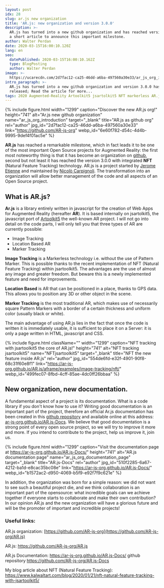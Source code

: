 ```yaml
---
layout: post
idx: 28
slug: ar.js new organization
title: 'AR.js: new organization and version 3.0.0'
description: >-
  AR.js has turned into a new github organization and has reached version 3.0.0;
  a short article to announce this important milestone.
author: Walter Perdan
date: 2020-03-15T16:00:10.120Z
lang: en
seo:
  datePublished: 2020-03-15T16:00:10.162Z
  type: BlogPosting
  author: Walter Perdan
image: >-
  https://ucarecdn.com/2d7fac12-ca25-46dd-a6ba-497560a30e33/ar_js_org_introduction.jpg
intro_paragraph: >-
  AR.js has turned into a new github organization and version 3.0.0 has been
  released; Read the article for more...
tags: 2020 Augmented-Reality Artoolkit5 jsartolkit5 NFT markerless AR.js-org
---
```

{% include figure.html width="1299" caption="Discover the new AR.js org!" height="741" alt="Ar.js new github organization" name="ar_js_org_introduction" target="_blank" title="AR.js as github org" rel="author" jpg_id="2d7fac12-ca25-46dd-a6ba-497560a30e33" link="https://github.com/AR-js-org" webp_id="6e60f782-d54c-4d4b-9995-9def4f01ac5e" %}

**AR.js** has reached a remarkable milestone, which in fact leads it to be one of the most important Open Source projects for Augmented Reality: the first most noteworthy thing is that it has become an organization on [github](https://ar-js-org.github.io/), second but not least it has reached the version 3.0.0 with integrated **NFT** (Natural Feature Tracking) technology. AR.js is a project started by [Jerome Etienne](https://github.com/jeromeetienne) and maintained by [Nicolò Carpignoli](https://github.com/nicolocarpignoli). The transformation into an organization will allow better management of the code and all aspects of an Open Source project.

## What is AR.js?

**Ar.js** is a library entirely written in javascript for the creation of Web Apps for Augmented Reality (hereafter **AR**). It is based internally on jsartolkit5, the javascript port of [Artoolkit5](https://github.com/artoolkitx/artoolkit5) the well-known AR project. I will not go into detail on the code parts, I will only tell you that three types of AR are currently possible:

* Image Tracking
* Location Based AR
* Marker Tracking

**Image Tracking**  is a Markerless technology i.e. without the use of Pattern Marker. This is possible thanks to the recent implementation of NFT (Natural Feature Tracking) within jsartoolkit5. The advantages are the use of almost any image and greater freedom. But beware this is a newly implemented feature and need for improvements.

**Location Based** is AR that can be positioned in a place, thanks to GPS data. This allows you to position any 3D or other object in the scene. 

**Marker Tracking** is the most traditional AR, which makes use of necessarily square Pattern Markers with a border of a certain thickness and uniform color (usually black or white). 

The main advantage of using AR.js lies in the fact that once the code is written it is immediately usable, it is sufficient to place it on a Server: it is only a page written in HTML, javascript and CSS.

{% include figure.html className="" width="1299" caption="NFT tracking with jsartoolkit5 the core of AR.js!" height="741" alt="NFT tracking jsartoolkit5" name="NFTjsartoolkit5" target="_blank" title="NFT the new feature inside AR.js" rel="author" jpg_id="554de6fd-e32f-4901-90f8-68c31f60e8f1" link="https://ar-js-org.github.io/AR.js/aframe/examples/image-tracking/nft/" webp_id="499fec07-8fbd-4cff-85ae-4dc0ff26bbaa" %}

## New organization, new documentation.

A fundamental aspect of a project is its documentation. What is a code library if you don't know how to use it? Writing good documentation is an important part of the project, therefore an official Ar.js documentation has been created in this [github repository](https://github.com/AR-js-org/AR.js-Docs) and available online at this address: [ar-js-org.github.io/AR.js-Docs](https://ar-js-org.github.io/AR.js-Docs/). We believe that good documentation is a strong point of every open source project, so we will try to improve it more and more. If you intend to contribute to the project, help us improve it, join us.

{% include figure.html width="1299" caption="Visit the documentation page at https://ar-js-org.github.io/AR.js-Docs/" height="741" alt="AR.js documentation page" name="ar_js_org_documentation_page" target="_blank" title="AR.js-Docs" rel="author" jpg_id="510f2285-6a67-4212-ba1d-e8cac35bc08e" link="https://ar-js-org.github.io/AR.js-Docs/" webp_id="b1572ac2-d950-4069-b5f9-e92f7f9c621e" %}

In addition, the organization was born for a simple reason: we did not want to see such a beautiful project die, and we think collaboration is an important part of the opensource: what incredible goals can we achieve together if everyone starts to collaborate and make their own contribution? In our opinion AR.js and the new organization will have a glorious future and will be the promoter of important and incredible projects!

### Useful links:

AR.js organization: [https://github.com/AR-js-org](https://github.com/AR-js-org/AR.js)

AR.js: <https://github.com/AR-js-org/AR.js>

AR.js Documentation: <https://ar-js-org.github.io/AR.js-Docs/> github repository <https://github.com/AR-js-org/AR.js-Docs>

My blog article about NFT (Natural Feature Tracking): <https://www.kalwaltart.com/blog/2020/01/21/nft-natural-feature-tracking-with-jsartoolkit5/>